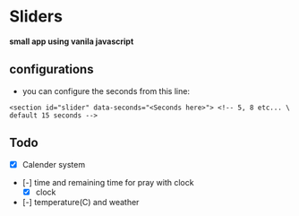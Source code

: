 # Sliders
**small app using vanila javascript**

## configurations
- you can configure the seconds from this line:

```
<section id="slider" data-seconds="<Seconds here>"> <!-- 5, 8 etc... \ default 15 seconds -->
```
## Todo
- [x] Calender system
- [-] time and remaining time for pray with clock
  - [x] clock
- [-] temperature(C) and weather
